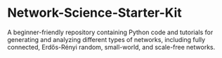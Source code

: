 # Network-Science-Starter-Kit
A beginner-friendly repository containing Python code and tutorials for generating and analyzing different types of networks, including fully connected, Erdős-Rényi random, small-world, and scale-free networks.
